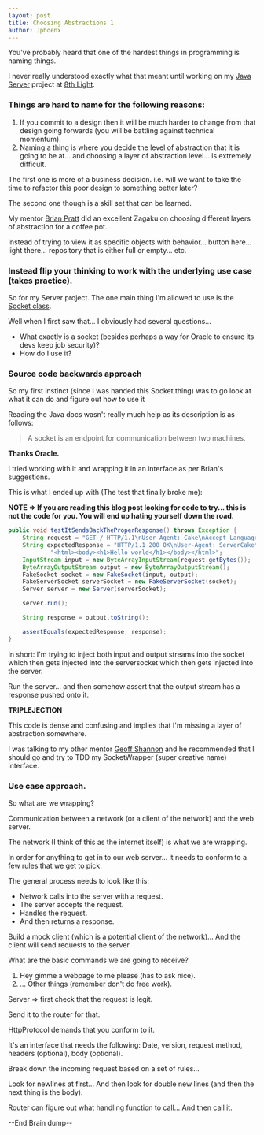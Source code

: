 ```yaml
---
layout: post
title: Choosing Abstractions 1
author: Jphoenx
---
```


You've probably heard that one of the hardest things in programming is naming things.

I never really understood exactly what that meant until working on my [Java Server](http://github.com/JPHoenx/javaServer)
project at [8th Light](https://www.8thlight.com).

### Things are hard to name for the following reasons:

1. If you commit to a design then it will be much harder to change from that
design going forwards (you will be battling against technical momentum).
2. Naming a thing is where you decide the level of abstraction that it is going
to be at... and choosing a layer of abstraction level... is extremely difficult.

The first one is more of a business decision. i.e. will we want to take the time
to refactor this poor design to something better later?

The second one though is a skill set that can be learned.

My mentor [Brian Pratt](https://twitter.com/pratt_b) did an excellent Zagaku on
choosing different layers of abstraction for a coffee pot.

Instead of trying to view it as specific objects with behavior... button here... light there...
repository that is either full or empty... etc.

### Instead flip your thinking to work with the underlying use case (takes practice).

So for my Server project. The one main thing I'm allowed to use is the [Socket class](https://docs.oracle.com/javase/8/docs/api/java/net/Socket.html).

Well when I first saw that... I obviously had several questions...

* What exactly is a socket (besides perhaps a way for Oracle to ensure its devs keep job security)?
* How do I use it?

### Source code backwards approach

So my first instinct (since I was handed this Socket thing) was to go look at what it
can do and figure out how to use it

Reading the Java docs wasn't really much help as its description is as follows:

> A socket is an endpoint for communication between two machines.

**Thanks Oracle.**

I tried working with it and wrapping it in an interface as per Brian's suggestions.

This is what I ended up with (The test that finally broke me):

**NOTE => If you are reading this blog post looking for code to try... this is not the code for you.
You will end up hating yourself down the road.**

```Java
public void testItSendsBackTheProperResponse() throws Exception {
    String request = "GET / HTTP/1.1\nUser-Agent: Cake\nAccept-Language: en-us\n";
    String expectedResponse = "HTTP/1.1 200 OK\nUser-Agent: ServerCake\nContent-Type: text/html\n\n" +
            "<html><body><h1>Hello world</h1></body></html>";
    InputStream input = new ByteArrayInputStream(request.getBytes());
    ByteArrayOutputStream output = new ByteArrayOutputStream();
    FakeSocket socket = new FakeSocket(input, output);
    FakeServerSocket serverSocket = new FakeServerSocket(socket);
    Server server = new Server(serverSocket);

    server.run();

    String response = output.toString();

    assertEquals(expectedResponse, response);
}
```

In short:
I'm trying to inject both input and output streams into the socket which then
gets injected into the serversocket which then gets injected into the server.

Run the server... and then somehow assert that the output stream has a response pushed onto it.

**TRIPLEJECTION**

This code is dense and confusing and implies that I'm missing a layer of abstraction somewhere.

I was talking to my other mentor [Geoff Shannon](https://twitter.com/radicalzephyr) and he recommended
that I should go and try to TDD my SocketWrapper (super creative name) interface.

### Use case approach.

So what are we wrapping?

Communication between a network (or a client of the network) and the web server.

The network (I think of this as the internet itself) is what we are wrapping.

In order for anything to get in to our web server... it needs to conform
to a few rules that we get to pick.

The general process needs to look like this:

* Network calls into the server with a request.
* The server accepts the request.
* Handles the request.
* And then returns a response.

Build a mock client (which is a potential client of the network)...
And the client will send requests to the server.

What are the basic commands we are going to receive?
1) Hey gimme a webpage to me please (has to ask nice).
2) ... Other things (remember don't do free work).

Server => first check that the request is legit.

Send it to the router for that.

HttpProtocol demands that you conform to it.

It's an interface that needs the following:
Date, version, request method, headers (optional), body (optional).

Break down the incoming request based on a set of rules...

Look for newlines at first... And then look for double new lines (and then the next thing is the body).

Router can figure out what handling function to call... And then call it.

--End Brain dump--
